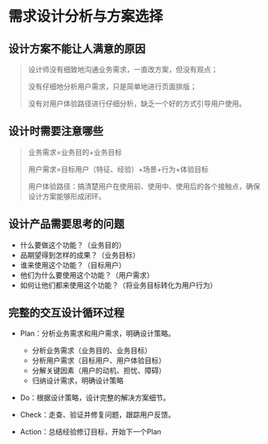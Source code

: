 # 需求设计分析与方案选择
## 设计方案不能让人满意的原因
> 设计师没有细致地沟通业务需求，一直改方案，但没有观点；
> 
> 没有仔细地分析用户需求，只是简单地进行页面排版；
> 
> 没有对用户体验路径进行仔细分析，缺乏一个好的方式引导用户使用。

## 设计时需要注意哪些
> 业务需求=业务目的+业务目标
>
> 用户需求=目标用户（特征、经验）+场景+行为+体验目标
>
> 用户体验路径：搞清楚用户在使用前、使用中、使用后的各个接触点，确保设计方案能够形成闭环。
> 

## 设计产品需要思考的问题
- 什么要做这个功能？（业务目的）
- 品期望得到怎样的成果？（业务目标）
- 谁来使用这个功能？（目标用户）
- 他们为什么要使用这个功能？（用户需求）
- 如何让他们都来使用这个功能？（将业务目标转化为用户行为）

## 完整的交互设计循环过程
- Plan：分析业务需求和用户需求，明确设计策略。
  - 分析业务需求（业务目的、业务目标）
  - 分析用户需求（目标用户、用户体验目标）
  - 分解关键因素（用户的动机、担忧、障碍）
  - 归纳设计需求，明确设计策略
- Do：根据设计策略，设计完整的解决方案细节。

- Check：走查、验证并修复问题，跟踪用户反馈。

- Action：总结经验修订目标，开始下一个Plan

